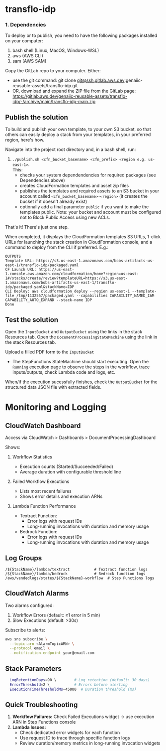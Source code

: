 # transflo-idp

### 1. Dependencies

To deploy or to publish, you need to have the following packages installed on your computer:

1. bash shell (Linux, MacOS, Windows-WSL)
2. aws (AWS CLI)
3. sam (AWS SAM)

Copy the GitLab repo to your computer. Either:
- use the git command: git clone git@ssh.gitlab.aws.dev:genaiic-reusable-assets/transflo-idp.git
- OR, download and expand the ZIP file from the GitLab page: https://gitlab.aws.dev/genaiic-reusable-assets/transflo-idp/-/archive/main/transflo-idp-main.zip

## Publish the solution

To build and publish your own template, to your own S3 bucket, so that others can easily deploy a stack from your templates, in your preferred region, here's how.

Navigate into the project root directory and, in a bash shell, run:

1. `./publish.sh <cfn_bucket_basename> <cfn_prefix> <region e.g. us-east-1>`.  
  This:
    - checks your system dependendencies for required packages (see Dependencies above)
    - creates CloudFormation templates and asset zip files
    - publishes the templates and required assets to an S3 bucket in your account called `<cfn_bucket_basename>-<region>` (it creates the bucket if it doesn't already exist)
    - optionally add a final parameter `public` if you want to make the templates public. Note: your bucket and account must be configured not to Block Public Access using new ACLs.

That's it! There's just one step.
  
When completed, it displays the CloudFormation templates S3 URLs, 1-click URLs for launching the stack creation in CloudFormation console, and a command to deploy from the CLI if preferred. E.g.:
```
OUTPUTS
Template URL: https://s3.us-east-1.amazonaws.com/bobs-artifacts-us-east-1/transflo-idp/packaged.yaml
CF Launch URL: https://us-east-1.console.aws.amazon.com/cloudformation/home?region=us-east-1#/stacks/create/review?templateURL=https://s3.us-east-1.amazonaws.com/bobs-artifacts-us-east-1/transflo-idp/packaged.yaml&stackName=IDP
CLI Deploy: aws cloudformation deploy --region us-east-1 --template-file /tmp/1132557/packaged.yaml --capabilities CAPABILITY_NAMED_IAM CAPABILITY_AUTO_EXPAND --stack-name IDP
Done
``````

## Test the solution

Open the `InputBucket` and `OutputBucket` using the links in the stack Resources tab.
Open the `DocumentProcessingStateMachine` using the link in the stack Resources tab.

Upload a filled PDF form to the `InputBucket`
- The StepFunctions StateMachine should start executing. Open the `Running` execution page to observe the steps in the workflow, trace inputs/outputs, check Lambda code and logs, etc.

When/if the execution sucessfully finishes, check the `OutputBucket` for the structured data JSON file with extracted fields.


# Monitoring and Logging

## CloudWatch Dashboard

Access via CloudWatch > Dashboards > DocumentProcessingDashboard

Shows:
1. Workflow Statistics
   - Execution counts (Started/Succeeded/Failed)
   - Average duration with configurable threshold line

2. Failed Workflow Executions
   - Lists most recent failures
   - Shows error details and execution ARNs

3. Lambda Function Performance
   - Textract Function:
     * Error logs with request IDs
     * Long-running invocations with duration and memory usage
   - Bedrock Function:
     * Error logs with request IDs
     * Long-running invocations with duration and memory usage

## Log Groups

```
/${StackName}/lambda/textract           # Textract function logs
/${StackName}/lambda/bedrock            # Bedrock function logs
/aws/vendedlogs/states/${StackName}-workflow  # Step Functions logs
```

## CloudWatch Alarms

Two alarms configured:
1. Workflow Errors (default: ≥1 error in 5 min)
2. Slow Executions (default: >30s)

Subscribe to alerts:
```bash
aws sns subscribe \
  --topic-arn <AlarmTopicARN> \
  --protocol email \
  --notification-endpoint your@email.com
```

## Stack Parameters

```bash
  LogRetentionDays=90 \        # Log retention (default: 30 days)
  ErrorThreshold=2 \           # Errors before alerting
  ExecutionTimeThresholdMs=45000  # Duration threshold (ms)
```

## Quick Troubleshooting

1. **Workflow Failures:** Check Failed Executions widget → use execution ARN in Step Functions console
2. **Lambda Issues:** 
   - Check dedicated error widgets for each function
   - Use request ID to trace through specific function logs
   - Review duration/memory metrics in long-running invocation widgets